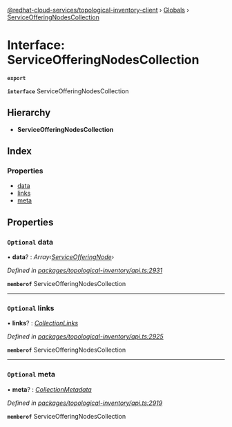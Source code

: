 [@redhat-cloud-services/topological-inventory-client](../README.md) › [Globals](../globals.md) › [ServiceOfferingNodesCollection](serviceofferingnodescollection.md)

# Interface: ServiceOfferingNodesCollection

**`export`** 

**`interface`** ServiceOfferingNodesCollection

## Hierarchy

* **ServiceOfferingNodesCollection**

## Index

### Properties

* [data](serviceofferingnodescollection.md#optional-data)
* [links](serviceofferingnodescollection.md#optional-links)
* [meta](serviceofferingnodescollection.md#optional-meta)

## Properties

### `Optional` data

• **data**? : *Array‹[ServiceOfferingNode](serviceofferingnode.md)›*

*Defined in [packages/topological-inventory/api.ts:2931](https://github.com/fhlavac/javascript-clients/blob/master/packages/topological-inventory/api.ts#L2931)*

**`memberof`** ServiceOfferingNodesCollection

___

### `Optional` links

• **links**? : *[CollectionLinks](collectionlinks.md)*

*Defined in [packages/topological-inventory/api.ts:2925](https://github.com/fhlavac/javascript-clients/blob/master/packages/topological-inventory/api.ts#L2925)*

**`memberof`** ServiceOfferingNodesCollection

___

### `Optional` meta

• **meta**? : *[CollectionMetadata](collectionmetadata.md)*

*Defined in [packages/topological-inventory/api.ts:2919](https://github.com/fhlavac/javascript-clients/blob/master/packages/topological-inventory/api.ts#L2919)*

**`memberof`** ServiceOfferingNodesCollection

